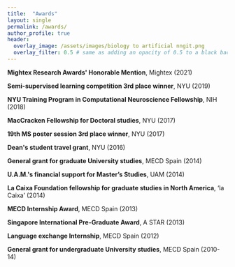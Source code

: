 ```yaml
---
title:  "Awards"
layout: single
permalink: /awards/
author_profile: true
header:
  overlay_image: /assets/images/biology to artificial nngit.png
  overlay_filter: 0.5 # same as adding an opacity of 0.5 to a black background
---
```



**Mightex Research Awards' Honorable Mention**, Mightex (2021)

**Semi-supervised learning competition 3rd place winner**, NYU (2019) 

**NYU Training Program in Computational Neuroscience Fellowship**, NIH (2018) 

**MacCracken Fellowship for Doctoral studies**, NYU (2017) 

**19th MS poster session 3rd place winner**, NYU (2017) 

**Dean's student travel grant**, NYU (2016) 

**General grant for graduate University studies**, MECD Spain (2014)

**U.A.M.'s financial support for Master’s Studies**, UAM (2014) 

**La Caixa Foundation fellowship for graduate studies in North America**, ‘la Caixa’ (2014) 

**MECD Internship Award**, MECD Spain (2013) 

**Singapore International Pre-Graduate Award**, A STAR (2013) 

**Language exchange Internship**, MECD Spain (2012) 

**General grant for undergraduate University studies**, MECD Spain (2010-14) 

